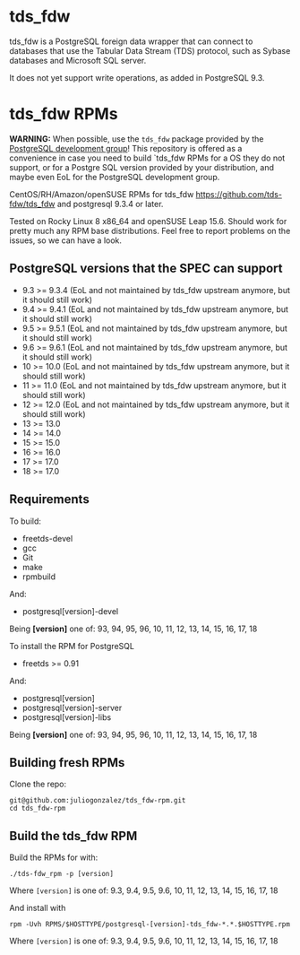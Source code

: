 tds_fdw
=======

tds_fdw is a PostgreSQL foreign data wrapper that can connect to databases that use the Tabular Data Stream (TDS) protocol, such as Sybase databases and Microsoft SQL server.

It does not yet support write operations, as added in PostgreSQL 9.3.

tds_fdw RPMs
============

**WARNING:** When possible, use the `tds_fdw` package provided by the [PostgreSQL development group](https://www.postgresql.org/download/)! This repository is offered as a convenience in case you need to build `tds_fdw RPMs for a OS they do not support, or for a Postgre
SQL version provided by your distribution, and maybe even EoL for the PostgreSQL development group.

CentOS/RH/Amazon/openSUSE RPMs for tds_fdw  <https://github.com/tds-fdw/tds_fdw> and postgresql 9.3.4 or later.

Tested on Rocky Linux 8 x86_64 and openSUSE Leap 15.6. Should work for pretty much any RPM base distributions. Feel free to report problems on the issues, so we can have a look.

PostgreSQL versions that the SPEC can support
---------------------------------------------
* 9.3 >= 9.3.4 (EoL and not maintained by tds_fdw upstream anymore, but it should still work)
* 9.4 >= 9.4.1 (EoL and not maintained by tds_fdw upstream anymore, but it should still work)
* 9.5 >= 9.5.1 (EoL and not maintained by tds_fdw upstream anymore, but it should still work)
* 9.6 >= 9.6.1 (EoL and not maintained by tds_fdw upstream anymore, but it should still work)
* 10 >= 10.0 (EoL and not maintained by tds_fdw upstream anymore, but it should still work)
* 11 >= 11.0 (EoL and not maintained by tds_fdw upstream anymore, but it should still work)
* 12 >= 12.0 (EoL and not maintained by tds_fdw upstream anymore, but it should still work)
* 13 >= 13.0
* 14 >= 14.0
* 15 >= 15.0
* 16 >= 16.0
* 17 >= 17.0
* 18 >= 17.0

Requirements
------------

To build: 

* freetds-devel
* gcc
* Git
* make
* rpmbuild

And:

* postgresql[version]-devel

Being **[version]** one of: 93, 94, 95, 96, 10, 11, 12, 13, 14, 15, 16, 17, 18

To install the RPM for PostgreSQL

* freetds >= 0.91

And:
* postgresql[version]
* postgresql[version]-server
* postgresql[version]-libs

Being **[version]** one of: 93, 94, 95, 96, 10, 11, 12, 13, 14, 15, 16, 17, 18

Building fresh RPMs
-------------------

Clone the repo: 

    git@github.com:juliogonzalez/tds_fdw-rpm.git
    cd tds_fdw-rpm


Build the tds_fdw RPM
---------------------

Build the RPMs for with:

    ./tds-fdw_rpm -p [version]

Where `[version]` is one of: 9.3, 9.4, 9.5, 9.6, 10, 11, 12, 13, 14, 15, 16, 17, 18

And install with

    rpm -Uvh RPMS/$HOSTTYPE/postgresql-[version]-tds_fdw-*.*.$HOSTTYPE.rpm

Where `[version]` is one of: 9.3, 9.4, 9.5, 9.6, 10, 11, 12, 13, 14, 15, 16, 17, 18

